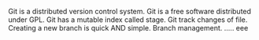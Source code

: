Git is a distributed version control system.
Git is a free software distributed under GPL.
Git has a mutable index called stage.
Git track changes of file.
Creating a new branch is quick AND simple.
Branch management.
.....
eee
